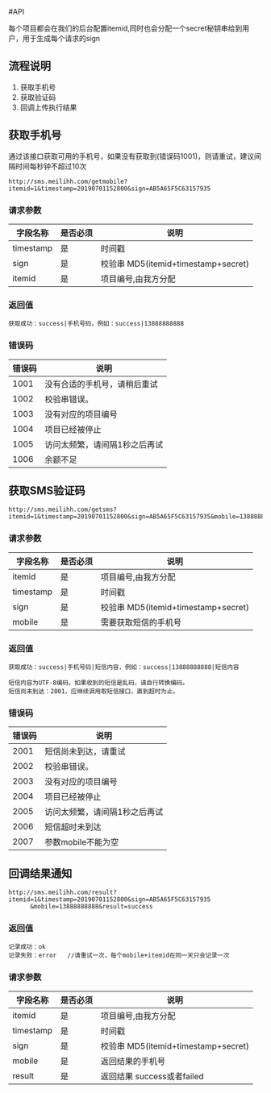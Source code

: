 #API

每个项目都会在我们的后台配置itemid,同时也会分配一个secret秘钥串给到用户，用于生成每个请求的sign

## 流程说明
1. 获取手机号
2. 获取验证码
3. 回调上传执行结果



## 获取手机号

通过该接口获取可用的手机号，如果没有获取到(错误码1001)，则请重试，建议间隔时间每秒钟不超过10次

```
http://sms.meilihh.com/getmobile?itemid=1&timestamp=20190701152800&sign=AB5A65F5C63157935
```

### 请求参数
| 字段名称 | 是否必须| 说明 |
| -------- | -------- | -------- |
| timestamp |是 |时间戳	|
| sign | 是 | 校验串  MD5(itemid+timestamp+secret) |
| itemid     | 是     | 项目编号,由我方分配     |


### 返回值
```
获取成功：success|手机号码，例如：success|13888888888
```

### 错误码

|错误码|说明|
| -------- | -------- |
|1001|没有合适的手机号，请稍后重试|
|1002|校验串错误。|
|1003|没有对应的项目编号|
|1004|项目已经被停止|
|1005|访问太频繁，请间隔1秒之后再试||
|1006|余额不足|

## 获取SMS验证码

```
http://sms.meilihh.com/getsms?itemid=1&timestamp=20190701152800&sign=AB5A65F5C63157935&mobile=13888888888
```

### 请求参数
| 字段名称 | 是否必须| 说明 |
| -------- | -------- | -------- |
| itemid     | 是     | 项目编号,由我方分配     |
| timestamp |是 |时间戳	|
| sign | 是 | 校验串  MD5(itemid+timestamp+secret) |
| mobile| 是|需要获取短信的手机号|


### 返回值
```
获取成功：success|手机号码|短信内容，例如：success|13888888888|短信内容

短信内容为UTF-8编码，如果收到的短信是乱码，请自行转换编码。
短信尚未到达：2001，应继续调用取短信接口，直到超时为止。
```
### 错误码

|错误码|说明|
| -------- | -------- |
|2001|短信尚未到达，请重试|
|2002|校验串错误。|
|2003|没有对应的项目编号|
|2004|项目已经被停止|
|2005|访问太频繁，请间隔1秒之后再试||
|2006|短信超时未到达|
|2007|参数mobile不能为空|



## 回调结果通知

```
http://sms.meilihh.com/result?itemid=1&timestamp=20190701152800&sign=AB5A65F5C63157935
      &mobile=13888888888&result=success
```

### 返回值
```
记录成功：ok
记录失败：error   //请重试一次，每个mobile+itemid在同一天只会记录一次
```

### 请求参数
| 字段名称 | 是否必须| 说明 |
| -------- | -------- | -------- |
| itemid     | 是     | 项目编号,由我方分配     |
| timestamp |是 |时间戳	|
| sign | 是 | 校验串  MD5(itemid+timestamp+secret) |
| mobile| 是|返回结果的手机号|
| result |是 |返回结果 success或者failed	|

